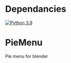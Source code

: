 # Dependancies
[![Python 3.9](https://img.shields.io/badge/python-3.9-green.svg)](https://www.python.org/downloads/release/python-390/)

# PieMenu
Pie menu for blender
